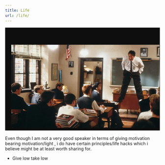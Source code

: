 ```yaml
---
title: Life 
url: /life/
---
```


<img src="static/gallery/dps.png" alt="dps" />

Even though I am not a very good speaker in terms of giving motivation bearing motivation/light , i do have certain principles/life hacks which i believe might be at least worth sharing for.
- Give low take low
